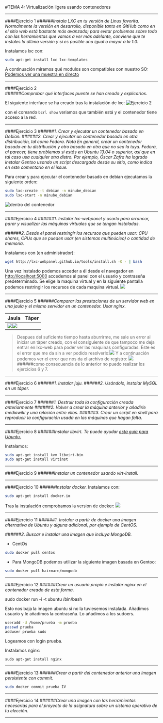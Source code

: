 #TEMA 4: Virtualización ligera usando contenedores

- - -

####Ejercicio 1
######_Instala LXC en tu versión de Linux favorita. Normalmente la versión en desarrollo, disponible tanto en GitHub como en el sitio web está bastante más avanzada; para evitar problemas sobre todo con las herramientas que vamos a ver más adelante, conviene que te instales la última versión y si es posible una igual o mayor a la 1.0._

Instalamos lxc con:
```sh
sudo apt-get install lxc lxc-templates
```
A continuación miramos qué modulos son compatibles con nuestro SO:
[Podemos ver una muestra en directo](http://showterm.io/f0f1b5b8249b014430f68 "Enlace a Showterm, demo en directo")

- - -

####Ejercicio 2  
######_Comprobar qué interfaces puente se han creado y explicarlos._
  
El siguiente interface se ha creado tras la instalación de lxc:
![Ejercicio 2](capturas/Ejercicio2_tema4.png "Interface puente creada tras la instalacion de lxc")

con el comando `bcrl show` veriamos que también está y el contenedor tiene acceso a la red.
- - -

####Ejercicio 3
######_1. Crear y ejecutar un contenedor basado en Debian._
######_2. Crear y ejecutar un contenedor basado en otra distribución, tal como Fedora. Nota En general, crear un contenedor basado en tu distribución y otro basado en otra que no sea la tuya. Fedora, al parecer, tiene problemas si estás en Ubuntu 13.04 o superior, así que en tal caso usa cualquier otra distro. Por ejemplo, Óscar Zafra ha logrado instalar Gentoo usando un script descargado desde su sitio, como indica en este comentario en el issue._

Para crear y para ejecutar el contenedor basado en debian ejecutamos la siguiente orden:
```sh
sudo lxc-create -t debian -n minube_debian
sudo lxc-start -n minube_debian
```
![](capturas/Ejercicio2_1_tema4.png "dentro del contenedor")

- - -

####Ejercicio 4
######_1. Instalar lxc-webpanel y usarlo para arrancar, parar y visualizar las máquinas virtuales que se tengan instaladas._

######_2. Desde el panel restringir los recursos que pueden usar: CPU shares, CPUs que se pueden usar (en sistemas multinúcleo) o cantidad de memoria._

Instalamos con (en administrador):
```sh
wget http://lxc-webpanel.github.io/tools/install.sh -O - | bash
```
Una vez instalado podemos acceder a él desde el navegador en <http://localhost:5000> accedemos al panel con el usuario y contraseña predeterminado.
Se elige la maquina virtual y en la siguiente pantalla podemos restringir los recursos de cada maquina virtual.
![](capturas/Ejercicio4_tema4.png)

- - -

####Ejercicio 5
######_Comparar las prestaciones de un servidor web en una jaula y el mismo servidor en un contenedor. Usar nginx._

| Jaula | Táper |
|--------|-------|
|   ![](capturas/Ejercicio5_tema4_abJaula.png)![](capturas/Ejercicio5_tema4_ab1Jaula.png)|        |
>Despues del suficiente tiempo hasta aburrirme, me sale un error al iniciar un tàper creado, con el consiguiente de que tampoco me deja entrar en lxc-web para poder ver las maquinas configuradas. Este es el error que me da sin a ver podido resolverlo:![](capturas/error_lxc.png)
Y a continuación podemos ver el error que nos da el archivo de registro:
![](capturas/error_lxc1.png)  
######como consecuencia de lo anterior no puedo realizar los ejercicios 6 y 7.

- - -

####Ejercicio 6
######_1. Instalar juju._
######_2. Usándolo, instalar MySQL en un táper._

- - -

####Ejercicio 7
######_1. Destruir toda la configuración creada anteriormente_
######_2. Volver a crear la máquina anterior y añadirle mediawiki y una relación entre ellos._
######_3. Crear un script en shell para reproducir la configuración usada en las máquinas que hagan falta._

- - -

####Ejercicio 8
######_Instalar libvirt. Te puede ayudar [esta guía para Ubuntu.](https://help.ubuntu.com/12.04/serverguide/libvirt.html)_


Instalamos:

```sh
sudo apt-get install kvm libvirt-bin
sudo apt-get install virtinst

```
- - -

####Ejercicio 9
######_Instalar un contenedor usando virt-install._


- - -

####Ejercicio 10
######_Instalar docker._
Instalamos con:
```sh
sudo apt-get install docker.io
```
Tras la instalación comprobamos la version de docker:
![](capturas/Ejercicio10_Tema4.png)
- - -

####Ejercicio 11
######_1. Instalar a partir de docker una imagen alternativa de Ubuntu y alguna adicional, por ejemplo de CentOS._

######_2. Buscar e instalar una imagen que incluya MongoDB._

+ CentOs
```bash
sudo docker pull centos
```
+ Para MongoDB podemos utilizar la siguiente imagen basada en Gentoo:
```sh
sudo docker pull hairmare/mongodb
```
- - -

####Ejercicio 12
######_Crear un usuario propio e instalar nginx en el contenedor creado de esta forma._

sudo docker run -i -t ubuntu /bin/bash

Esto nos baja la imagen ubuntu si no la tuviesemos instalada.
Añadimos usuario y le añadimos la contraseña. Lo añadimos a los sudoers.
```sh
useradd -d /home/prueba -m prueba
passwd prueba
adduser prueba sudo
```
Logeamos con login prueba.

Instalamos nginx:

`sudo apt-get install nginx`




- - -

####Ejercicio 13
######_Crear a partir del contenedor anterior una imagen persistente con commit._
```sh
sudo docker commit prueba IV
```
- - -

####Ejercicio 14
######_Crear una imagen con las herramientas necesarias para el proyecto de la asignatura sobre un sistema operativo de tu elección._
- - -

